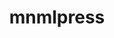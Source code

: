 ---
title: mnmlpress
github_link: https://github.com/tcnksm/mnmlpress
demo_preview: http://deeeet.com/writing/
demo_screenshot: 
description: minimal, flat UI color, single column.
---
